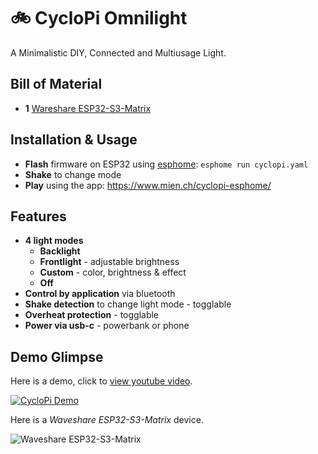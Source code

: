 # 🚲 CycloPi Omnilight

A Minimalistic DIY, Connected and Multiusage Light.

## Bill of Material

* **1** [Wareshare ESP32-S3-Matrix](https://www.waveshare.com/wiki/ESP32-S3-Matrix)

## Installation & Usage

* **Flash** firmware on ESP32 using [esphome](https://esphome.io/guides/installing_esphome.html): `esphome run cyclopi.yaml`
* **Shake** to change mode
* **Play** using the app: https://www.mien.ch/cyclopi-esphome/

## Features

* **4 light modes**
  * **Backlight**
  * **Frontlight** - adjustable brightness
  * **Custom** - color, brightness & effect
  * **Off**
* **Control by application** via bluetooth
* **Shake detection** to change light mode - togglable
* **Overheat protection** - togglable
* **Power via usb-c** - powerbank or phone

## Demo Glimpse

Here is a demo, click to [view youtube video](https://www.youtube.com/watch?v=QqjXKdUir_g).

[![CycloPi Demo](https://img.youtube.com/vi/QqjXKdUir_g/0.jpg)](https://www.youtube.com/watch?v=QqjXKdUir_g)


Here is a *Waveshare ESP32-S3-Matrix* device.

![Waveshare ESP32-S3-Matrix](https://www.waveshare.com/w/upload/thumb/9/95/ESP32-S3-Matrix.jpg/600px-ESP32-S3-Matrix.jpg)
